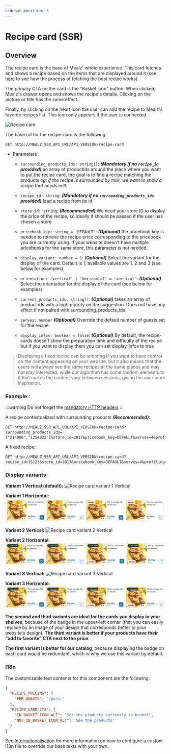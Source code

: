```yaml
---
sidebar_position: 3
---
```


# Recipe card (SSR)

## Overview

The recipe card is the base of Mealz' whole experience. This card fetches and shows a recipe based on the items that are displayed around it (see [here](../about/features#how-the-recipes-displayed-in-the-cards-are-chosen) to see how the process of fetching the best recipe works).

The primary CTA on the card is the "Basket icon" button. When clicked, Mealz's drawer opens and shows the recipe's details. Clicking on the picture or title has the same effect.

Finally, by clicking on the heart icon the user can add the recipe to Mealz's favorite recipes list. This icon only appears if the user is connected.

![Recipe card](https://storage.googleapis.com/assets.miam.tech/kmm_documentation/web/examples/recipeCard.png "Recipe card")

The base url for the recipe-card is the following:
```
GET http://MEALZ_SSR_API_URL/API_VERSION/recipe-card
```

- Parameters :

  - `surrounding_products_ids: string[]`:
  **_(Mandatory if no `recipe_id` provided)_** an array of productIds around the place where you want to put the recipe card, the goal is to find a recipe matching the products
  _eg: if the recipe is surrounded by milk, we want to show a recipe that needs milk_

  - `recipe_id: string`:
  **_(Mandatory if no `surrounding_products_ids` provided)_** load a recipe from its id

  - `store_id: string`:
  **_(Recommended)_** We need your store ID to display the price of the recipe, so ideally it should be passed if the user has chosen a store

  - `pricebook_key: string = 'DEFAULT'`:
  **_(Optional)_** the pricebook key is needed to retrieve the recipe price corresponding to the pricebook you are currently using. If your website doesn't have multiple pricebooks for the same store, this parameter is not needed.

  - `display_variant: number = 1`:
  **_(Optional)_** Select the variant for the display of the card. Default is 1, available values are 1, 2 and 3 (see below for examples)

  - `orientation: 'vertical' | 'horizontal' = 'vertical'`:
  **_(Optional)_** Select the orientation for the display of the card (see below for examples)

  - `current_products_ids: string[]`:
  **_(Optional)_** takes an array of product ids with a high priority on the suggestion. Does not have any effect if not paired with surrounding_products_ids

  - `serves: number`
  **_(Optional)_** Override the default number of guests set for the recipe

  - `display_infos: boolean = false`:
  **_(Optional)_** By default, the recipe-cards doesn't show the preparation time and difficulty af the recipe but if you want to display them you can set display_infos to true

> Displaying a fixed recipe can be tempting if you want to have control on the content appearing on your website, but it also means that the users will always see the same recipes at the same places and may not stay interested, while our algorithm has some random elements to it that makes the content vary between sessions, giving the user more inspiration.

### Example :

:::warning
Do not forget the [mandatory HTTP headers](./pre-rendered-components#http-request-headers)
:::

A recipe contextualized with surrounding products **_(Recommended)_**:

```
GET http://MEALZ_SSR_API_URL/API_VERSION/recipe-card?surrounding_products_ids=["214086","1254022"]&store_id=2817&pricebook_key=DEFAULT&serves=4&profiling=true&display_variant=3&orientation=horizontal
```

A fixed recipe:

```
GET http://MEALZ_SSR_API_URL/API_VERSION/recipe-card?recipe_id=15123&store_id=2817&pricebook_key=DEFAULT&serves=4&profiling=true&display_variant=3&orientation=horizontal
```

### Display variants

**Variant 1 Vertical (default):**
![Recipe card variant 1 Vertical](https://storage.googleapis.com/assets.miam.tech/kmm_documentation/web/examples/CardsVariant1.png "Recipe card variant 1 Vertical")

**Variant 1 Horizontal:**
![Recipe card variant 1 Horizontal](../../../static/img/RecipeCardVariant1Horizontal.png "Recipe card variant 1 Horizontal")

**Variant 2 Vertical:**
![Recipe card variant 2 Vertical](https://storage.googleapis.com/assets.miam.tech/kmm_documentation/web/examples/CardsVariant2.png "Recipe card variant 2 Vertical")

**Variant 2 Horizontal:**
![Recipe card variant 2 Horizontal](../../../static/img/RecipeCardVariant2Horizontal.png "Recipe card variant 2 Horizontal")

**Variant 3 Vertical:**
![Recipe card variant 3 Vertical](https://storage.googleapis.com/assets.miam.tech/kmm_documentation/web/examples/CardsVariant3.png "Recipe card variant 3 Vertical")

**Variant 3 Horizontal:**
![Recipe card variant 3 Horizontal](../../../static/img/RecipeCardVariant3Horizontal.png "Recipe card variant 4 Horizontal")


**The second and third variants are ideal for the cards you display in your shelves**, because of the badge in the upper-left corner (that you can easily replace by an image of your design that corresponds better to your website's design). **The third variant is better if your products have their "add to favorite" CTA next to the price**.

**The first variant is better for our catalog**, because displaying the badge on each card would be redundant, which is why we use this variant by default.


### I18n
The customizable text contents for this component are the following:

```json
{
  "RECIPE_PRICING": {
    "PER_GUESTS": "/pers."
  },
  "RECIPE_CARD_CTA": {
    "IN_BASKET_ICON_ALT": "See the products currently in basket",
    "NOT_IN_BASKET_ICON_ALT": "See the products"
  }
}
```

See [Internationalisation](/docs/web_ssr/customization/internationalization) for more information on how to configure a custom I18n file to override our base texts with your own.